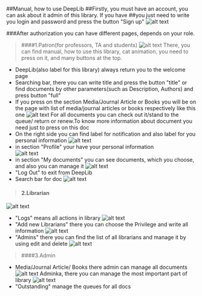 ##Manual, how to use DeepLib
##Firstly, you must have an account, you can ask about it admin of this library. If you have
##you just need to write you login and password and press the button "Sign up"
![alt text](documentation_screenshoots/Lofin.PNG "Description goes here")

###After authorization you can have different pages, depends on your role.
 
> ####1.Patron(for professors, TA and students)
   ![alt text](documentation_screenshoots/Welcome.PNG "Description goes here")
    There, you can find manual, how to use this library, cat animation, you need to press on it, and many buttons at the top.
  - DeepLib(also label for this library) always return you to the welcome page
  - Searching bar, there you can write title and press the button "title" or find documents by other parameters(such as Description, Authors) and press button "full"
  - If you press on the section Media/Journal Article or Books you will be on the page with list of media/journal articles or books respectively
    like this one     ![alt text](documentation_screenshoots/Media.PNG "Description goes here")
    For all documents you can check out it/stand to the queue/ return or renew.To know more information about document you need just to press on this doc
  - On the right side you can find label for notification and also label for you personal information
    ![alt text](documentation_screenshoots/profile.PNG "Description goes here")
  - in section "Profile" your have your personal information   
        ![alt text](documentation_screenshoots/inform.PNG "Description goes here")
  - in section "My documents" you can see documents, which you choose, and also you can manage it 
        ![alt text](documentation_screenshoots/my_doc.PNG "Description goes here")
  - "Log Out" to exit from DeepLib
  - Search bar for doc
        ![alt text](documentation_screenshoots/search.PNG "Description goes here")

 >#### 2.Librarian
   ![alt text](documentation_screenshoots/libra.PNG "Description goes here")
   - "Logs" means all actions in library
            ![alt text](documentation_screenshoots/history.PNG "Description goes here")
   - "Add new Librarians" there you can choose the Privilege and write all information
            ![alt text](documentation_screenshoots/createlibr.PNG "Description goes here")
   - "Admins" there you can find the list of all librarians and manage it by using edit and delete
            ![alt text](documentation_screenshoots/libr.PNG "Description goes here")
   >####3.Admin
   - Media/Journal Article/ Books there admin can manage all documents![alt text](documentation_screenshoots/ad_doc.PNG "Description goes here")
    Adminka, there you can manage the most important part of library
                    ![alt text](documentation_screenshoots/admin_man.PNG "Description goes here")
   - "Outstanding"  manage the queues for all docs
        
